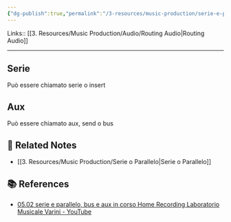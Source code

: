 ```yaml
---
{"dg-publish":true,"permalink":"/3-resources/music-production/serie-e-parallelo-bus-e-aux/"}
---
```


Links:: [[3. Resources/Music Production/Audio/Routing Audio\|Routing Audio]]

---

## Serie

Può essere chiamato serie o insert


## Aux

Può essere chiamato aux, send o bus



## 🔗 Related Notes

- [[3. Resources/Music Production/Serie o Parallelo\|Serie o Parallelo]]



## 📚 References

- [05.02 serie e parallelo, bus e aux in corso Home Recording Laboratorio Musicale Varini - YouTube](https://www.youtube.com/watch?v=ztZeCY3hEb0)


